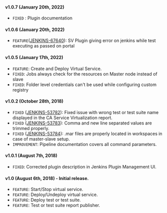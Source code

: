 #### v1.0.7 (January 20th, 2022)
- `FIXED` : Plugin documentation

#### v1.0.6 (January 20th, 2022)
- `FEATURE`([JENKINS-67640](https://issues.jenkins.io/browse/JENKINS-67640)): SV Plugin giving error on jenkins while test executing as passed on portal

#### v1.0.5 (January 17th, 2022)
- `FEATURE`: Create and Deploy Virtual Service.
- `FIXED`: Jobs always check for the resources on Master node instead of slave
- `FIXED`: Folder level credentials can't be used while configuring custom registry

#### v1.0.2 (October 28th, 2018)

- `FIXED` ([JENKINS-53782](https://issues.jenkins-ci.org/browse/JENKINS-53782)): Fixed issue with wrong test or test suite name displayed in the CA Service Virtualization report.
- `FIXED` ([JENKINS-53783](https://issues.jenkins-ci.org/browse/JENKINS-53783)): Comma and new line separated values are trimmed properly.
- `FIXED` ([JENKINS-53784](https://issues.jenkins-ci.org/browse/JENKINS-53784)): .mar files are properly located in workspaces in case of master-slave setup.
- `IMPROVEMENT`: Pipeline documentation covers all command parameters.

#### v1.0.1 (August 7th, 2018)

- `FIXED`: Corrected plugin description in Jenkins Plugin Management UI.

#### v1.0 (August 6th, 2018) - Initial release.

- `FEATURE`: Start/Stop virtual service.
- `FEATURE`: Deploy/Undeploy virtual service.
- `FEATURE`: Deploy test or test suite.
- `FEATURE`: Test or test suite report publisher.
